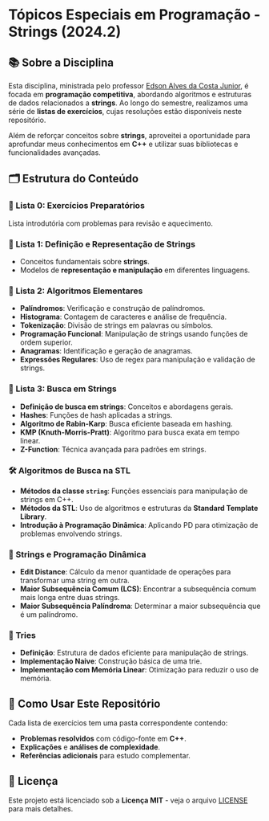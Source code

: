 # Tópicos Especiais em Programação - Strings (2024.2)

## 📚 Sobre a Disciplina
Esta disciplina, ministrada pelo professor [Edson Alves da Costa Junior](https://sigaa.unb.br/sigaa/public/docente/portal.jsf?siape=2379711), é focada em **programação competitiva**, abordando algoritmos e estruturas de dados relacionados a **strings**. Ao longo do semestre, realizamos uma série de **listas de exercícios**, cujas resoluções estão disponíveis neste repositório. 

Além de reforçar conceitos sobre **strings**, aproveitei a oportunidade para aprofundar meus conhecimentos em **C++** e utilizar suas bibliotecas e funcionalidades avançadas.

## 🗂 Estrutura do Conteúdo

### 📌 Lista 0: Exercícios Preparatórios
Lista introdutória com problemas para revisão e aquecimento.

### 📌 Lista 1: Definição e Representação de Strings
- Conceitos fundamentais sobre **strings**.
- Modelos de **representação e manipulação** em diferentes linguagens.

### 📌 Lista 2: Algoritmos Elementares
- **Palíndromos**: Verificação e construção de palíndromos.
- **Histograma**: Contagem de caracteres e análise de frequência.
- **Tokenização**: Divisão de strings em palavras ou símbolos.
- **Programação Funcional**: Manipulação de strings usando funções de ordem superior.
- **Anagramas**: Identificação e geração de anagramas.
- **Expressões Regulares**: Uso de regex para manipulação e validação de strings.

### 📌 Lista 3: Busca em Strings
- **Definição de busca em strings**: Conceitos e abordagens gerais.
- **Hashes**: Funções de hash aplicadas a strings.
- **Algoritmo de Rabin-Karp**: Busca eficiente baseada em hashing.
- **KMP (Knuth-Morris-Pratt)**: Algoritmo para busca exata em tempo linear.
- **Z-Function**: Técnica avançada para padrões em strings.

### 🛠 Algoritmos de Busca na STL
- **Métodos da classe `string`**: Funções essenciais para manipulação de strings em C++.
- **Métodos da STL**: Uso de algoritmos e estruturas da **Standard Template Library**.
- **Introdução à Programação Dinâmica**: Aplicando PD para otimização de problemas envolvendo strings.

### 🎯 Strings e Programação Dinâmica
- **Edit Distance**: Cálculo da menor quantidade de operações para transformar uma string em outra.
- **Maior Subsequência Comum (LCS)**: Encontrar a subsequência comum mais longa entre duas strings.
- **Maior Subsequência Palíndroma**: Determinar a maior subsequência que é um palíndromo.

### 🌳 Tries
- **Definição**: Estrutura de dados eficiente para manipulação de strings.
- **Implementação Naive**: Construção básica de uma trie.
- **Implementação com Memória Linear**: Otimização para reduzir o uso de memória.

## 🚀 Como Usar Este Repositório
Cada lista de exercícios tem uma pasta correspondente contendo:
- **Problemas resolvidos** com código-fonte em **C++**.
- **Explicações** e **análises de complexidade**.
- **Referências adicionais** para estudo complementar.

## 📜 Licença
Este projeto está licenciado sob a **Licença MIT** - veja o arquivo [LICENSE](LICENSE) para mais detalhes.
